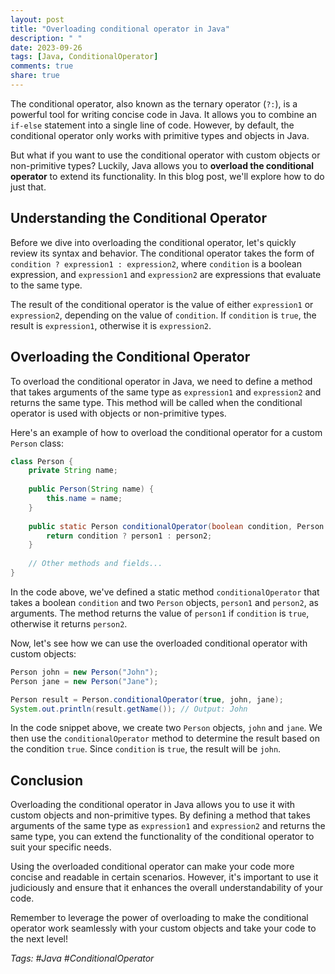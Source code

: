 ```yaml
---
layout: post
title: "Overloading conditional operator in Java"
description: " "
date: 2023-09-26
tags: [Java, ConditionalOperator]
comments: true
share: true
---
```


The conditional operator, also known as the ternary operator (`?:`), is a powerful tool for writing concise code in Java. It allows you to combine an `if-else` statement into a single line of code. However, by default, the conditional operator only works with primitive types and objects in Java.

But what if you want to use the conditional operator with custom objects or non-primitive types? Luckily, Java allows you to **overload the conditional operator** to extend its functionality. In this blog post, we'll explore how to do just that.

## Understanding the Conditional Operator

Before we dive into overloading the conditional operator, let's quickly review its syntax and behavior. The conditional operator takes the form of `condition ? expression1 : expression2`, where `condition` is a boolean expression, and `expression1` and `expression2` are expressions that evaluate to the same type.

The result of the conditional operator is the value of either `expression1` or `expression2`, depending on the value of `condition`. If `condition` is `true`, the result is `expression1`, otherwise it is `expression2`.

## Overloading the Conditional Operator

To overload the conditional operator in Java, we need to define a method that takes arguments of the same type as `expression1` and `expression2` and returns the same type. This method will be called when the conditional operator is used with objects or non-primitive types.

Here's an example of how to overload the conditional operator for a custom `Person` class:

```java
class Person {
    private String name;
    
    public Person(String name) {
        this.name = name;
    }
    
    public static Person conditionalOperator(boolean condition, Person person1, Person person2) {
        return condition ? person1 : person2;
    }
    
    // Other methods and fields...
}
```

In the code above, we've defined a static method `conditionalOperator` that takes a boolean `condition` and two `Person` objects, `person1` and `person2`, as arguments. The method returns the value of `person1` if `condition` is `true`, otherwise it returns `person2`.

Now, let's see how we can use the overloaded conditional operator with custom objects:

```java
Person john = new Person("John");
Person jane = new Person("Jane");

Person result = Person.conditionalOperator(true, john, jane);
System.out.println(result.getName()); // Output: John
```

In the code snippet above, we create two `Person` objects, `john` and `jane`. We then use the `conditionalOperator` method to determine the result based on the condition `true`. Since `condition` is `true`, the result will be `john`.

## Conclusion

Overloading the conditional operator in Java allows you to use it with custom objects and non-primitive types. By defining a method that takes arguments of the same type as `expression1` and `expression2` and returns the same type, you can extend the functionality of the conditional operator to suit your specific needs.

Using the overloaded conditional operator can make your code more concise and readable in certain scenarios. However, it's important to use it judiciously and ensure that it enhances the overall understandability of your code.

Remember to leverage the power of overloading to make the conditional operator work seamlessly with your custom objects and take your code to the next level!

*Tags: #Java #ConditionalOperator*